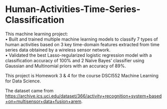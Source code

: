# Human-Activities-Time-Series-Classification
This machine learning project:    
• Built and trained multiple machine learning models to classify 7 types of human activities based on 3 key time-domain features extracted from time series data obtained by a wireless sensor network.  
• Validated the best Lasso-regularized logistic regression model with a classification accuracy of 100% and 2 Naïve Bayes’ classifier using Gaussian and Multinomial priors with an accuracy of 89%.


This project is Homework 3 & 4 for the course DSCI552 Machine Learning for Data Science.

The dataset came from https://archive.ics.uci.edu/dataset/366/activity+recognition+system+based+on+multisensor+data+fusion+arem.


